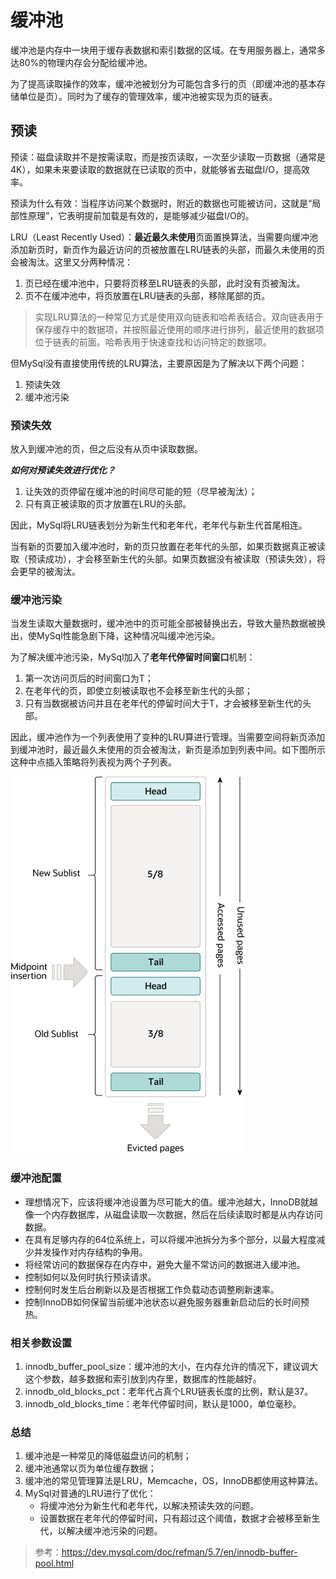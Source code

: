 # 缓冲池
缓冲池是内存中一块用于缓存表数据和索引数据的区域。在专用服务器上，通常多达80%的物理内存会分配给缓冲池。

为了提高读取操作的效率，缓冲池被划分为可能包含多行的页（即缓冲池的基本存储单位是页）。同时为了缓存的管理效率，缓冲池被实现为页的链表。

## 预读
预读：磁盘读取并不是按需读取，而是按页读取，一次至少读取一页数据（通常是4K），如果未来要读取的数据就在已读取的页中，就能够省去磁盘I/O，提高效率。

预读为什么有效：当程序访问某个数据时，附近的数据也可能被访问，这就是“局部性原理”，它表明提前加载是有效的，是能够减少磁盘I/O的。

LRU（Least Recently Used）：**最近最久未使用**页面置换算法，当需要向缓冲池添加新页时，新页作为最近访问的页被放置在LRU链表的头部，而最久未使用的页会被淘汰。这里又分两种情况：
1. 页已经在缓冲池中，只要将页移至LRU链表的头部，此时没有页被淘汰。
2. 页不在缓冲池中，将页放置在LRU链表的头部，移除尾部的页。

> 实现LRU算法的一种常见方式是使用双向链表和哈希表结合。双向链表用于保存缓存中的数据项，并按照最近使用的顺序进行排列，最近使用的数据项位于链表的前面。哈希表用于快速查找和访问特定的数据项。

但MySql没有直接使用传统的LRU算法，主要原因是为了解决以下两个问题：
1. 预读失效
2. 缓冲池污染

### 预读失效
放入到缓冲池的页，但之后没有从页中读取数据。

***如何对预读失效进行优化？***
1. 让失效的页停留在缓冲池的时间尽可能的短（尽早被淘汰）；
2. 只有真正被读取的页才放置在LRU的头部。

因此，MySql将LRU链表划分为新生代和老年代，老年代与新生代首尾相连。

当有新的页要加入缓冲池时，新的页只放置在老年代的头部，如果页数据真正被读取（预读成功），才会移至新生代的头部。如果页数据没有被读取（预读失效），将会更早的被淘汰。

### 缓冲池污染
当发生读取大量数据时，缓冲池中的页可能全部被替换出去，导致大量热数据被换出，使MySql性能急剧下降，这种情况叫缓冲池污染。

为了解决缓冲池污染，MySql加入了**老年代停留时间窗口**机制：
1. 第一次访问页后的时间窗口为T；
2. 在老年代的页，即使立刻被读取也不会移至新生代的头部；
3. 只有当数据被访问并且在老年代的停留时间大于T，才会被移至新生代的头部。

因此，缓冲池作为一个列表使用了变种的LRU算进行管理。当需要空间将新页添加到缓冲池时，最近最久未使用的页会被淘汰，新页是添加到列表中间。如下图所示这种中点插入策略将列表视为两个子列表。

![Buffer Pool List](./image/../../image/MySQL/innodb-buffer-pool-list.png)

### 缓冲池配置
- 理想情况下，应该将缓冲池设置为尽可能大的值。缓冲池越大，InnoDB就越像一个内存数据库，从磁盘读取一次数据，然后在后续读取时都是从内存访问数据。
- 在具有足够内存的64位系统上，可以将缓冲池拆分为多个部分，以最大程度减少并发操作对内存结构的争用。
- 将经常访问的数据保存在内存中，避免大量不常访问的数据进入缓冲池。
- 控制如何以及何时执行预读请求。
- 控制何时发生后台刷新以及是否根据工作负载动态调整刷新速率。
- 控制InnoDB如何保留当前缓冲池状态以避免服务器重新启动后的长时间预热。

### 相关参数设置
1. innodb_buffer_pool_size：缓冲池的大小，在内存允许的情况下，建议调大这个参数，越多数据和索引放到内存里，数据库的性能越好。
2. innodb_old_blocks_pct：老年代占真个LRU链表长度的比例，默认是37。
3. innodb_old_blocks_time：老年代停留时间，默认是1000，单位毫秒。

### 总结
1. 缓冲池是一种常见的降低磁盘访问的机制；
2. 缓冲池通常以页为单位缓存数据；
3. 缓冲池的常见管理算法是LRU，Memcache，OS，InnoDB都使用这种算法。
4. MySql对普通的LRU进行了优化：
	* 将缓冲池分为新生代和老年代，以解决预读失效的问题。
	* 设置数据在老年代的停留时间，只有超过这个阈值，数据才会被移至新生代，以解决缓冲池污染的问题。

> 参考：https://dev.mysql.com/doc/refman/5.7/en/innodb-buffer-pool.html